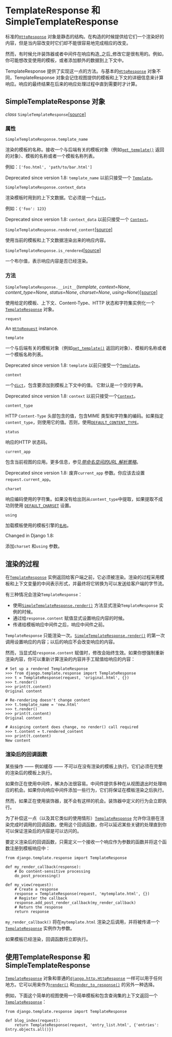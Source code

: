 

# TemplateResponse 和SimpleTemplateResponse

标准的[`HttpResponse`](request-response.html#django.http.HttpResponse "django.http.HttpResponse") 对象是静态的结构。在构造的时候提供给它们一个渲染好的内容，但是当内容改变时它们却不能很容易地完成相应的改变。

然而，有时候允许装饰器或者中间件在响应构造_之后_修改它是很有用的。例如，你可能想改变使用的模板，或者添加额外的数据到上下文中。

TemplateResponse 提供了实现这一点的方法。与基本的[`HttpResponse`](request-response.html#django.http.HttpResponse "django.http.HttpResponse") 对象不同，TemplateResponse 对象会记住视图提供的模板和上下文的详细信息来计算响应。响应的最终结果在后来的响应处理过程中直到需要时才计算。



## SimpleTemplateResponse 对象



_class_ `SimpleTemplateResponse`[[source]](../_modules/django/template/response.html#SimpleTemplateResponse)





### 属性



`SimpleTemplateResponse.template_name`



渲染的模板的名称。接收一个与后端有关的模板对象（例如[`get_template()`](../topics/templates.html#django.template.loader.get_template "django.template.loader.get_template") 返回的对象）、模板的名称或者一个模板名称列表。

例如：`['foo.html', 'path/to/bar.html']`



Deprecated since version 1.8: `template_name` 以前只接受一个 [`Template`](templates/api.html#django.template.Template "django.template.Template")。









`SimpleTemplateResponse.context_data`



渲染模板时用到的上下文数据。它必须是一个[`dict`](https://docs.python.org/3/library/stdtypes.html#dict "(in Python v3.4)")。

例如：`{'foo': 123}`



Deprecated since version 1.8: `context_data` 以前只接受一个 [`Context`](templates/api.html#django.template.Context "django.template.Context")。









`SimpleTemplateResponse.rendered_content`[[source]](../_modules/django/template/response.html#SimpleTemplateResponse.rendered_content)



使用当前的模板和上下文数据渲染出来的响应内容。







`SimpleTemplateResponse.is_rendered`[[source]](../_modules/django/template/response.html#SimpleTemplateResponse.is_rendered)



一个布尔值，表示响应内容是否已经渲染。









### 方法



`SimpleTemplateResponse.__init__`(_template_, _context=None_, _content_type=None_, _status=None_, _charset=None_, _using=None_)[[source]](../_modules/django/template/response.html#SimpleTemplateResponse.__init__)


使用给定的模板、上下文、Content-Type、HTTP 状态和字符集实例化一个[`TemplateResponse`](#django.template.response.TemplateResponse "django.template.response.TemplateResponse") 对象。



`request`

An [`HttpRequest`](request-response.html#django.http.HttpRequest "django.http.HttpRequest") instance.

`template`



一个与后端有关的模板对象（例如[`get_template()`](../topics/templates.html#django.template.loader.get_template "django.template.loader.get_template") 返回的对象）、模板的名称或者一个模板名称列表。



Deprecated since version 1.8: `template` 以前只接受一个[`Template`](templates/api.html#django.template.Template "django.template.Template")。





`context`



一个[`dict`](https://docs.python.org/3/library/stdtypes.html#dict "(in Python v3.4)")，包含要添加到模板上下文中的值。 它默认是一个空的字典。



Deprecated since version 1.8: `context` 以前只接受一个[`Context`](templates/api.html#django.template.Context "django.template.Context")。





`content_type`

HTTP `Content-Type` 头部包含的值，包含MIME 类型和字符集的编码。如果指定`content_type`，则使用它的值。否则，使用[`DEFAULT_CONTENT_TYPE`](settings.html#std:setting-DEFAULT_CONTENT_TYPE)。

`status`

响应的HTTP 状态码。

`current_app`



包含当前视图的应用。更多信息，参见[_带命名空间的URL 解析策略_](../topics/http/urls.html#topics-http-reversing-url-namespaces)。



Deprecated since version 1.8: 废弃`current_app` 参数。你应该去设置`request.current_app`。





`charset`

响应编码使用的字符集。如果没有给出则从`content_type`中提取，如果提取不成功则使用 [`DEFAULT_CHARSET`](settings.html#std:setting-DEFAULT_CHARSET) 设置。

`using`

加载模板使用的模板引擎的[`名称`](settings.html#std:setting-TEMPLATES-NAME)。



Changed in Django 1.8:

添加`charset` 和`using` 参数。













## 渲染的过程

在[`TemplateResponse`](#django.template.response.TemplateResponse "django.template.response.TemplateResponse") 实例返回给客户端之前，它必须被渲染。渲染的过程采用模板和上下文变量的中间表示形式，并最终将它转换为可以发送给客户端的字节流。

有三种情况会渲染`TemplateResponse`：

*   使用[`SimpleTemplateResponse.render()`](#django.template.response.SimpleTemplateResponse.render "django.template.response.SimpleTemplateResponse.render") 方法显式渲染`TemplateResponse` 实例的时候。
*   通过给`response.content` 赋值显式设置响应内容的时候。
*   传递给模板响应中间件之后，响应中间件之前。

`TemplateResponse` 只能渲染一次。[`SimpleTemplateResponse.render()`](#django.template.response.SimpleTemplateResponse.render "django.template.response.SimpleTemplateResponse.render") 的第一次调用设置响应的内容；以后的响应不会改变响应的内容。

然而，当显式给`response.content` 赋值时，修改会始终生效。如果你想强制重新渲染内容，你可以重新计算渲染的内容并手工赋值给响应的内容：





```
# Set up a rendered TemplateResponse
>>> from django.template.response import TemplateResponse
>>> t = TemplateResponse(request, 'original.html', {})
>>> t.render()
>>> print(t.content)
Original content

# Re-rendering doesn't change content
>>> t.template_name = 'new.html'
>>> t.render()
>>> print(t.content)
Original content

# Assigning content does change, no render() call required
>>> t.content = t.rendered_content
>>> print(t.content)
New content

```







### 渲染后的回调函数

某些操作 —— 例如缓存 —— 不可以在没有渲染的模板上执行。它们必须在完整的渲染后的模板上执行。

如果你正在使用中间件，解决办法很容易。中间件提供多种在从视图退出时处理响应的机会。如果你向响应中间件添加一些行为，它们将保证在模板渲染之后执行。

然而，如果正在使用装饰器，就不会有这样的机会。装饰器中定义的行为会立即执行。

为了补偿这一点（以及其它类似的使用情形）[`TemplateResponse`](#django.template.response.TemplateResponse "django.template.response.TemplateResponse") 允许你注册在渲染完成时调用的回调函数。使用这个回调函数，你可以延迟某些关键的处理直到你可以保证渲染后的内容是可以访问的。

要定义渲染后的回调函数，只需定义一个接收一个响应作为参数的函数并将这个函数注册到模板响应中：





```
from django.template.response import TemplateResponse

def my_render_callback(response):
    # Do content-sensitive processing
    do_post_processing()

def my_view(request):
    # Create a response
    response = TemplateResponse(request, 'mytemplate.html', {})
    # Register the callback
    response.add_post_render_callback(my_render_callback)
    # Return the response
    return response

```





`my_render_callback()` 将在`mytemplate.html` 渲染之后调用，并将被传递一个[`TemplateResponse`](#django.template.response.TemplateResponse "django.template.response.TemplateResponse") 实例作为参数。

如果模板已经渲染，回调函数将立即执行。







## 使用TemplateResponse 和SimpleTemplateResponse

[`TemplateResponse`](#django.template.response.TemplateResponse "django.template.response.TemplateResponse") 对象和普通的[`django.http.HttpResponse`](request-response.html#django.http.HttpResponse "django.http.HttpResponse") 一样可以用于任何地方。它可以用来作为[`render()`](../topics/http/shortcuts.html#django.shortcuts.render "django.shortcuts.render") 和[`render_to_response()`](../topics/http/shortcuts.html#django.shortcuts.render_to_response "django.shortcuts.render_to_response") 的另外一种选择。

例如，下面这个简单的视图使用一个简单模板和包含查询集的上下文返回一个[`TemplateResponse`](#django.template.response.TemplateResponse "django.template.response.TemplateResponse")：





```
from django.template.response import TemplateResponse

def blog_index(request):
    return TemplateResponse(request, 'entry_list.html', {'entries': Entry.objects.all()})

```







